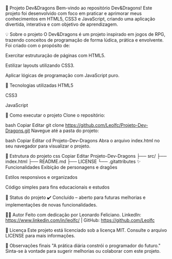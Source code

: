 🐉 Projeto Dev&Dragons
Bem-vindo ao repositório Dev&Dragons!
Este projeto foi desenvolvido com foco em praticar e aprimorar meus conhecimentos em HTML5, CSS3 e JavaScript, criando uma aplicação divertida, interativa e com objetivo de aprendizagem.

💡 Sobre o projeto
O Dev&Dragons é um projeto inspirado em jogos de RPG, trazendo conceitos de programação de forma lúdica, prática e envolvente. Foi criado com o propósito de:

Exercitar estruturação de páginas com HTML5.

Estilizar layouts utilizando CSS3.

Aplicar lógicas de programação com JavaScript puro.

🔧 Tecnologias utilizadas
HTML5

CSS3

JavaScript

🚀 Como executar o projeto
Clone o repositório:

bash
Copiar
Editar
git clone https://github.com/Leolfc/Projeto-Dev-Dragons.git
Navegue até a pasta do projeto:

bash
Copiar
Editar
cd Projeto-Dev-Dragons
Abra o arquivo index.html no seu navegador para visualizar o projeto.

📁 Estrutura do projeto
css
Copiar
Editar
Projeto-Dev-Dragons
├── src/
├── index.html
├── README.md
├── LICENSE
└── .gitattributes
✨ Funcionalidades
Exibição de personagens e dragões

Estilos responsivos e organizados

Código simples para fins educacionais e estudos

📌 Status do projeto
✔️ Concluído – aberto para futuras melhorias e implementações de novas funcionalidades.

🙋‍♂️ Autor
Feito com dedicação por Leonardo Feliciano.
LinkedIn: https://www.linkedin.com/in/leolfc/ | GitHub: https://github.com/Leolfc

📝 Licença
Este projeto está licenciado sob a licença MIT. Consulte o arquivo LICENSE para mais informações.

🌟 Observações finais
"A prática diária constrói o programador do futuro."
Sinta-se à vontade para sugerir melhorias ou colaborar com este projeto.

